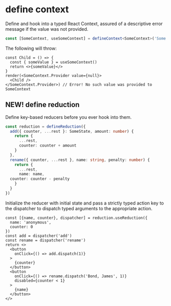 # define context

Define and hook into a typed React Context, assured of a descriptive error message if the value was not provided.
```ts
const [SomeContext, useSomeContext] = defineContext<SomeContext>('Some', 'such')
```

The following will throw:
```tsx
const Child = () => {
  const { someValue } = useSomeContext()
  return <>{someValue}</>
}
render(<SomeContext.Provider value={null}>
  <Child />
</SomeContext.Provider>) // Error! No such value was provided to SomeContext
```

## NEW! define reduction

Define key-based reducers before you ever hook into them.
```ts
const reduction = defineReduction({
  add({ counter, ...rest }: SomeState, amount: number) {
    return {
      ...rest,
      counter: counter + amount
    }
  },
  rename({ counter, ...rest }, name: string, penalty: number) {
    return {
      ...rest,
      name: name,
  counter: counter - penalty
    }
  }
})
```

Initialize the reducer with initial state and pass a strictly typed action key to the dispatcher to dispatch typed arguments to the appropriate action.
```tsx
const [{name, counter}, dispatcher] = reduction.useReduction({
  name: 'anonymous',
  counter: 0
})
const add = dispatcher('add')
const rename = dispatcher('rename')
return <>
  <button 
    onClick={() => add.dispatch(1)}
  >
    {counter}
  </button>
  <button 
    onClick={() => rename.dispatch('Bond, James', 1)} 
    disabled={counter < 1}
  >
    {name}
  </button>
</>
```
